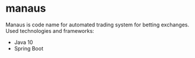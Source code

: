 # manaus

Manaus is code name for automated trading system for betting exchanges.
Used technologies and frameworks:
* Java 10
* Spring Boot

